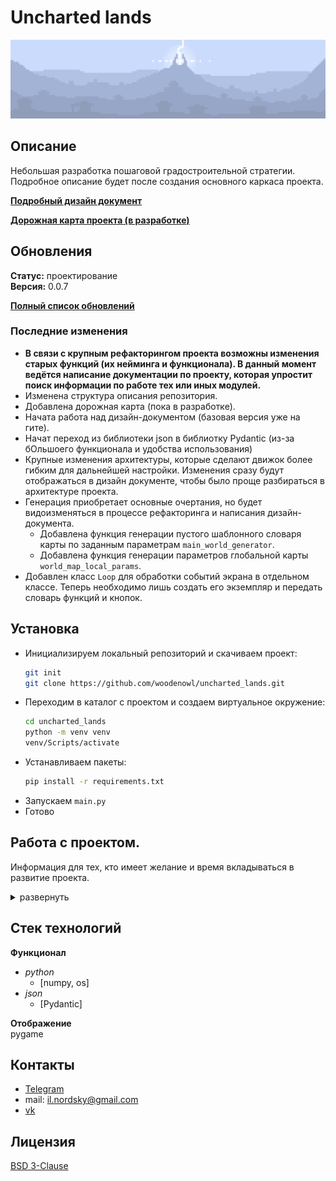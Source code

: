 # Uncharted lands
![](back/data/image/system/readme_img_1_L.png)
## Описание
Небольшая разработка пошаговой градостроительной стратегии.
Подробное описание будет после создания основного каркаса проекта.

**[Подробный дизайн документ](design_document/MAIN.md)**

**[Дорожная карта проекта (в разработке)](updates_log/ROADMAP.md)**
## Обновления
**Статус:** проектирование\
**Версия:** 0.0.7

**[Полный список обновлений](updates_log/README.md)**
### Последние изменения
- **В связи с крупным рефакторингом проекта возможны изменения старых функций (их нейминга и функционала). В данный момент ведётся написание документации по проекту, которая упростит поиск информации по работе тех или иных модулей.**
- Изменена структура описания репозитория.
- Добавлена дорожная карта (пока в разработке).
- Начата работа над дизайн-документом (базовая версия уже на гите).
- Начат переход из библиотеки json в библиотку Pydantic (из-за бОльшоего функционала и удобства использования)
- Крупные изменения архитектуры, которые сделают движок более гибким для дальнейшей настройки. Изменения сразу будут отображаться в дизайн документе, чтобы было проще разбираться в архитектуре проекта.
- Генерация приобретает основные очертания, но будет видоизменяться в процессе рефакторинга и написания дизайн-документа.
  - Добавлена функция генерации пустого шаблонного словаря карты по заданным параметрам `main_world_generator`.
  - Добавлена функция генерации параметров глобальной карты `world_map_local_params`.
- Добавлен класс `Loop` для обработки событий экрана в отдельном классе. Теперь необходимо лишь создать его экземпляр и передать словарь функций и кнопок.

## Установка
- Инициализируем локальный репозиторий и скачиваем проект:
    ```bash
  git init
  git clone https://github.com/woodenowl/uncharted_lands.git
    ```
- Переходим в каталог с проектом и создаем виртуальное окружение:
    ```bash
  cd uncharted_lands
  python -m venv venv
  venv/Scripts/activate
    ```
- Устанавливаем пакеты:
    ```bash
  pip install -r requirements.txt
    ```
- Запускаем ```main.py```
- Готово
## Работа с проектом.
Информация для тех, кто имеет желание и время вкладываться в развитие проекта.
<details>
<summary>развернуть</summary>
 
  ### Создание своей ветки
  - Создаём свою ветку.
    ```bash
      git branch your_name
    ```
  - Переключаемся в неё.
    ```bash
      git checkout your_name
    ```
  - **Дальнейшие ```push``` и ```pull``` делаем ТОЛЬКО в неё !**
  ### Работа с веткой
  - Загружаем изменения из основной ветки.
    ```bash
      git pull origin dev
    ```
  - Загружаем изменения из своей ветки.
    ```bash
      git pull origin your_name
    ```
  - Выгружаем изменения в свою ветку.
    ```bash
      git push origin your_name
    ```
  ### Выгрузка изменений в основную ветку.
  - После внесения изменений в свою ветку создаём ```Pull requests```:
    - Переходим в [Pull requests](https://github.com/woodenowl/uncharted_lands/pulls).
    - Нажимаем ```New pull request```.
    - Выбираем свою ветку.
    - Пишем комментарий по проделанной работе и указываем меня в ```Reviewers```.
    - Нажимаем ```Create pull request```.
  - Ожидаем проверки изменений (может уйти от нескольких часов до суток. Зависит от свободного времени).
  - После создания ```Pull requests``` и до его подтверждения не делаем ```push``` в эту ветку.

</details>

## Стек технологий
**Функционал**
- *python* 
  - [numpy, os]
- *json*
  - [Pydantic]

**Отображение**\
pygame


## Контакты
- [Telegram](https://t.me/snowfox_x)
- mail: il.nordsky@gmail.com
- [vk](https://vk.com/ilnord)

## Лицензия
[BSD 3-Clause](https://choosealicense.com/licenses/bsd-3-clause/)
